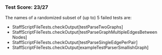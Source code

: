 ### Test Score: 23/27

The names of a randomized subset of (up to) 5 failed tests are:
 - StaffScriptFileTests.checkOutput[testParseTwoGraphs]
 - StaffScriptFileTests.checkOutput[testParseGraphMultipleEdgesBetweenNodes]
 - StaffScriptFileTests.checkOutput[testParseSingleEdgePerPair]
 - StaffScriptFileTests.checkOutput[exampleTestParserSmallishGraph]


